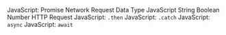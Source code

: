 JavaScript: Promise
Network Request
Data Type
JavaScript
String
Boolean
Number
HTTP Request
JavaScript: `.then`
JavaScript: `.catch`
JavaScript: `async`
JavaScript: `await`
